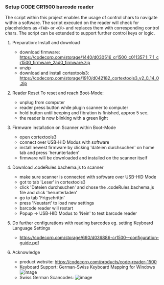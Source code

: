 ### Setup CODE CR1500 barcode reader
The script within this project enables the usage of control chars to navigate within a software. The script executed on the reader will check for placeholders as `<TAB>` or `<CR>` and replaces them with corresponding control chars.
The script can be extended to support further control keys or logic.

1. Preparation: Install and download
    - download firmware: https://codecorp.com/storage/1440/d030516_cr1500_c011357_1_7_1_cr1500_firmware_2ad0_firmware.zip
    - unzip
    - download and install cortextools3: https://codecorp.com/storage/1910/d042182_cortextools3_v2_0_14_0.zip

2. Reader Reset
	To reset and reach Boot-Mode: 
    - unplug from computer
    - reader press button while plugin scanner to computer
    - hold button until beeping and fibration is finished, approx 5 sec.
    - the reader is now blinking with a green light

3. Firmware installation on Scanner within Boot-Mode
    - open cortextools3
    - connect over USB-HID Modus with software
    - install newest firmware by clicking 'dateien durchsuchen' on home tab and press 'herunterladen'
    - firmware will be downloaded and installed on the scanner itself

4. Download .codeRules.bachema.js to scanner
    - make sure scanner is connected with software over USB-HID Mode
	- got to tab 'Leser' in cortextools3
	- click 'Dateien durchsuchen' and chose the .codeRules.bachema.js file and click 'herunterladen'
	- go to tab 'Frtgschrittn'
	- press 'Neustart' to load new settings
	- barcode reader will restart
	- Popup -> USB-HID Modus to 'Nein' to test barcode reader

5. Do further configurations with reading barcodes eg. setting Keyboard Language Settings
    - https://codecorp.com/storage/690/d036886-cr1500--configuration-guide.pdf
	
6. Acknowledge
    - product website: https://codecorp.com/products/code-reader-1500
    - Keyboard Support: German-Swiss Keyboard Mapping for Windows ![image](https://github.com/user-attachments/assets/41024b4f-3273-4224-901c-7c0aaa5acdfc)
    - Swiss German Scancodes: ![image](https://github.com/user-attachments/assets/774ed157-bcde-4a61-a155-0d87e27cdb1a)
